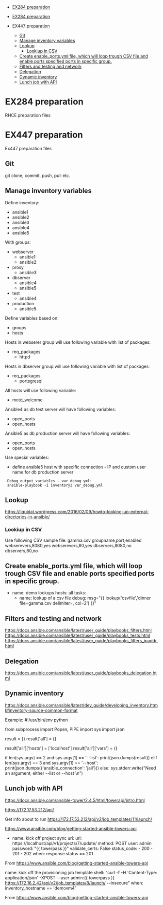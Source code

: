 - [EX284 preparation](#ex284-preparation)

- [EX284 preparation](#ex284-preparation)
- [EX447 preparation](#ex447-preparation)
  - [Git](#git)
  - [Manage inventory variables](#manage-inventory-variables)
  - [Lookup](#lookup)
    - [Lookiup in CSV](#lookiup-in-csv)
  - [Create enable_ports.yml file, which will loop trough CSV file and enable ports specified ports in specific group.](#create-enable_portsyml-file-which-will-loop-trough-csv-file-and-enable-ports-specified-ports-in-specific-group)
  - [Filters and testing and network](#filters-and-testing-and-network)
  - [Delegation](#delegation)
  - [Dynamic inventory](#dynamic-inventory)
  - [Lunch job with API](#lunch-job-with-api)

# EX284 preparation 
RHCE preparation files

# EX447 preparation
Ex447 preparation files

## Git
git clone, commit, push, pull etc.

## Manage inventory variables

Define inventory:
* ansible1
* ansible2
* ansible3
* ansible4
* ansible5

With groups:
* webserver
  * ansible1
  * ansible2
* proxy
  * ansible3
* dbserver
  * ansible4
  * ansible5
* test 
  * ansible4
* production
  * ansible5



Define variables based on:
* groups
* hosts 

Hosts in webserer group will use following variable with list of packages:
* req_packages
  * httpd

Hosts in dbserver group will use following variable with list of packages:
* req_packages
  * portsgresql

All hosts will use following variable:
* motd_welcome

Ansible4 as db test server will have following variables:
* open_ports
* open_hosts

Ansible5 as db production server will have following variables:
* open_ports
* open_hosts

Use special variables:
* define ansible5 host with specific connection - IP and custom user name for db production server

```
 Debug output variables - var_debug.yml:
 ansible-playbook -i inventory3 var_debug.yml
```

## Lookup

https://liquidat.wordpress.com/2016/02/09/howto-looking-up-external-directories-in-ansible/

### Lookiup in CSV

Use following CSV sample file: gamma.csv
groupname,port,enabled
webserevers,8080,yes
webserevers,80,yes
dbservers,8080,no
dbservers,80,no

Create enable_ports.yml file, which will loop trough CSV file and enable ports specified ports in specific group.
  ---
  - name: demo lookups
    hosts: all
    tasks:
      - name: lookup of a csv file
        debug: msg="{{ lookup('csvfile','dinner file=gamma.csv delimiter=, col=2') }}"





## Filters and testing and network
https://docs.ansible.com/ansible/latest/user_guide/playbooks_filters.html
https://docs.ansible.com/ansible/latest/user_guide/playbooks_tests.html
https://docs.ansible.com/ansible/latest/user_guide/playbooks_filters_ipaddr.html

## Delegation
https://docs.ansible.com/ansible/latest/user_guide/playbooks_delegation.html

## Dynamic inventory
https://docs.ansible.com/ansible/latest/dev_guide/developing_inventory.html#inventory-source-common-format

Example:
#!/usr/bin/env python

from subprocess import Popen, PIPE
import sys
import json

result = {}
result['all'] = {}

result['all']['hosts'] = ['localhost']
result['all']['vars'] = {}

if len(sys.argv) == 2 and sys.argv[1] == '--list':
    print(json.dumps(result))
elif len(sys.argv) == 3 and sys.argv[1] == '--host':
    print(json.dumps({'ansible_connection': 'jail'}))
else:
    sys.stderr.write("Need an argument, either --list or --host <host>\n")

## Lunch job with API
https://docs.ansible.com/ansible-tower/2.4.5/html/towerapi/intro.html

https://172.17.53.212/api/

Get info about to run
https://172.17.53.212/api/v2/job_templates/11/launch/

https://www.ansible.com/blog/getting-started-ansible-towers-api
- name: kick off project sync
  uri:
    url:  https://localhost/api/v1/projects/7/update/
    method: POST
    user: admin
    password: "{{ towerpass }}"
    validate_certs: False
    status_code:
      - 200
      - 201
      - 202
  when: response.status == 201

From <https://www.ansible.com/blog/getting-started-ansible-towers-api> 

name: kick off the provisioning job template
  shell:  "curl -f -H 'Content-Type: application/json' -XPOST --user 
admin:{{ towerpass }} 
https://172.16.2.42/api/v2/job_templates/8/launch/ --insecure"
  when: inventory_hostname == 'demovm4'

From <https://www.ansible.com/blog/getting-started-ansible-towers-api> 
